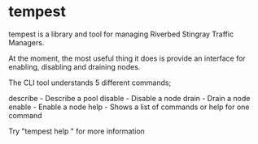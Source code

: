 tempest
=======

tempest is a library and tool for managing Riverbed Stingray Traffic Managers.

At the moment, the most useful thing it does is provide an interface for enabling, disabling and draining nodes.

The CLI tool understands 5 different commands;

  describe - Describe a pool
  disable  - Disable a node
  drain    - Drain a node
  enable   - Enable a node
  help     - Shows a list of commands or help for one command

Try "tempest help <command name>" for more information